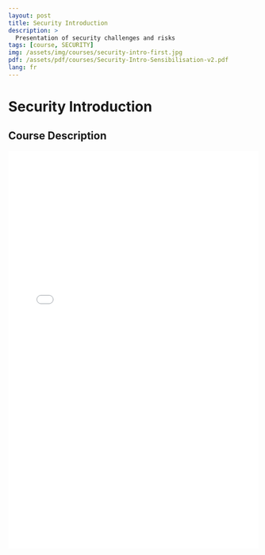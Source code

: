 ```yaml
---
layout: post
title: Security Introduction
description: >
  Presentation of security challenges and risks
tags: [course, SECURITY]
img: /assets/img/courses/security-intro-first.jpg
pdf: /assets/pdf/courses/Security-Intro-Sensibilisation-v2.pdf
lang: fr
---
```

# Security Introduction
## Course Description

<embed src="/assets/pdf/courses/Security-Intro-Sensibilisation-v2.pdf" width="100%" height="800px" type='application/pdf'/>